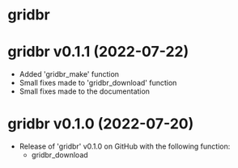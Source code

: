 # gridbr 

# gridbr v0.1.1 (2022-07-22)

* Added 'gridbr_make' function
* Small fixes made to 'gridbr_download' function
* Small fixes made to the documentation

# gridbr v0.1.0 (2022-07-20)

* Release of 'gridbr' v0.1.0 on GitHub with the following function:
  * gridbr_download
